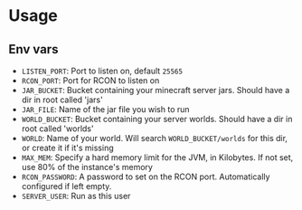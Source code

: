 # Usage
## Env vars
* `LISTEN_PORT`: Port to listen on, default `25565`
* `RCON_PORT`: Port for RCON to listen on
* `JAR_BUCKET`: Bucket containing your minecraft server jars. Should have a dir in root called 'jars'
* `JAR_FILE`: Name of the jar file you wish to run
* `WORLD_BUCKET`: Bucket containing your server worlds. Should have a dir in root called 'worlds'
* `WORLD`: Name of your world. Will search `WORLD_BUCKET/worlds` for this dir, or create it if it's missing
* `MAX_MEM`: Specify a hard memory limit for the JVM, in Kilobytes. If not set, use 80% of the instance's memory
* `RCON_PASSWORD`: A password to set on the RCON port. Automatically configured if left empty.
* `SERVER_USER`: Run as this user
